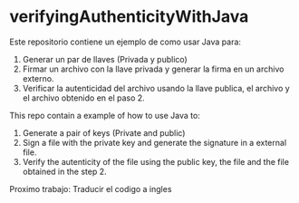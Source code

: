 # verifyingAuthenticityWithJava

Este repositorio contiene un ejemplo de como usar Java para:
  1. Generar un par de llaves (Privada y publico)
  2. Firmar un archivo con la llave privada y generar la firma en un archivo externo.
  3. Verificar la autenticidad del archivo usando la llave publica, el archivo y el archivo obtenido en el paso 2.

This repo contain a example of how to use Java to:
  1. Generate a pair of keys (Private and public)
  2. Sign a file with the private key and generate the signature in a external file.
  3. Verify the autenticity of the file using the public key, the file and the file obtained in the step 2.

Proximo trabajo:
Traducir el codigo a ingles
